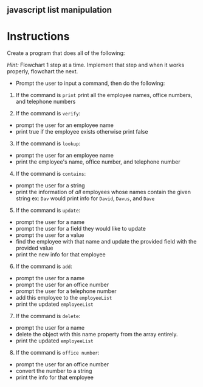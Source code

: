 ## javascript list manipulation

# Instructions

Create a program that does all of the following:

*Hint:* Flowchart 1 step at a time. Implement that step and when it works properly, flowchart the next.

* Prompt the user to input a command, then do the following:

1. If the command is `print` print all the employee names, office numbers, and telephone numbers

2. If the command is `verify`:
  * prompt the user for an employee name
  * print true if the employee exists otherwise print false

3. If the command is `lookup`:
  * prompt the user for an employee name
  * print the employee's name, office number, and telephone number

4. If the command is `contains`:
  * prompt the user for a string
  * print the information of *all* employees whose names contain the given string
  ex: `Dav` would print info for `David`, `Davus`, and `Dave`

5. If the command is `update`:
  * prompt the user for a name
  * prompt the user for a field they would like to update
  * prompt the user for a value
  * find the employee with that name and update the provided field with the provided value
  * print the new info for that employee

6. If the command is `add`:
  * prompt the user for a name
  * prompt the user for an office number
  * prompt the user for a telephone number
  * add this employee to the `employeeList`
  * print the updated `employeeList`

7. If the command is `delete`:
  * prompt the user for a name
  * delete the object with this name property from the array entirely.
  * print the updated `employeeList`

8. If the command is `office number`:
  * prompt the user for an office number
  * convert the number to a string
  * print the info for that employee
  



